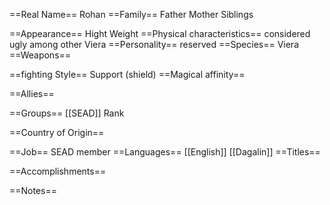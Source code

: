 ==Real Name==
Rohan
==Family==
Father
Mother
Siblings

==Appearance==
Hight
Weight
==Physical characteristics==
considered ugly among other Viera
==Personality==
reserved
==Species==
Viera
==Weapons==

==fighting Style==
Support (shield)
==Magical affinity==

==Allies==

==Groups==
[[SEAD]]
Rank

==Country of Origin==

==Job==
SEAD member
==Languages==
[[English]] [[Dagalin]]
==Titles==

==Accomplishments==

==Notes==